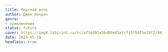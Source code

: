 ```yaml
---
title: Морской волк
author: Джек Лондон
genre:
- приключения
status: future
cover: https://img4.labirint.ru/rc/af54d91e5bd09e81efcf15f59f5e29f2/363x561q80/books70/694024/cover.jpg?1564203105
date: 2023-05-18
headless: true
---
```


